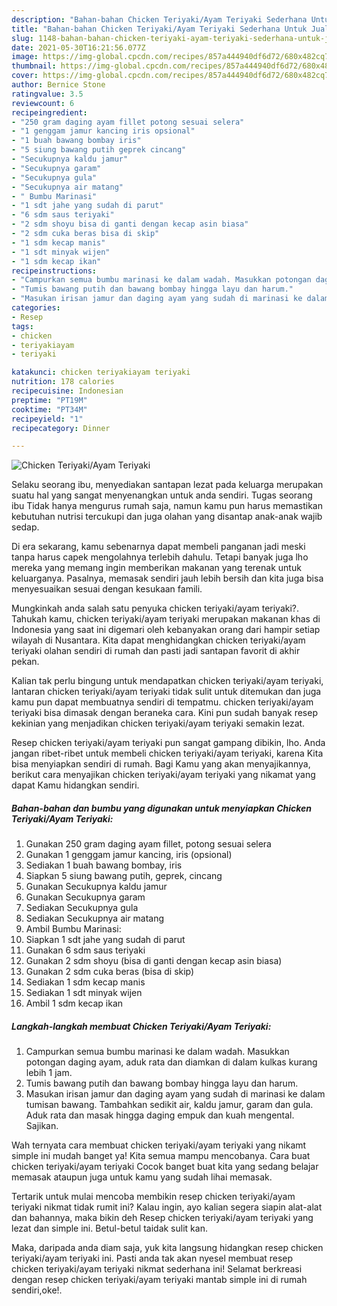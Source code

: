 ```yaml
---
description: "Bahan-bahan Chicken Teriyaki/Ayam Teriyaki Sederhana Untuk Jualan"
title: "Bahan-bahan Chicken Teriyaki/Ayam Teriyaki Sederhana Untuk Jualan"
slug: 1148-bahan-bahan-chicken-teriyaki-ayam-teriyaki-sederhana-untuk-jualan
date: 2021-05-30T16:21:56.077Z
image: https://img-global.cpcdn.com/recipes/857a444940df6d72/680x482cq70/chicken-teriyakiayam-teriyaki-foto-resep-utama.jpg
thumbnail: https://img-global.cpcdn.com/recipes/857a444940df6d72/680x482cq70/chicken-teriyakiayam-teriyaki-foto-resep-utama.jpg
cover: https://img-global.cpcdn.com/recipes/857a444940df6d72/680x482cq70/chicken-teriyakiayam-teriyaki-foto-resep-utama.jpg
author: Bernice Stone
ratingvalue: 3.5
reviewcount: 6
recipeingredient:
- "250 gram daging ayam fillet potong sesuai selera"
- "1 genggam jamur kancing iris opsional"
- "1 buah bawang bombay iris"
- "5 siung bawang putih geprek cincang"
- "Secukupnya kaldu jamur"
- "Secukupnya garam"
- "Secukupnya gula"
- "Secukupnya air matang"
- " Bumbu Marinasi"
- "1 sdt jahe yang sudah di parut"
- "6 sdm saus teriyaki"
- "2 sdm shoyu bisa di ganti dengan kecap asin biasa"
- "2 sdm cuka beras bisa di skip"
- "1 sdm kecap manis"
- "1 sdt minyak wijen"
- "1 sdm kecap ikan"
recipeinstructions:
- "Campurkan semua bumbu marinasi ke dalam wadah. Masukkan potongan daging ayam, aduk rata dan diamkan di dalam kulkas kurang lebih 1 jam."
- "Tumis bawang putih dan bawang bombay hingga layu dan harum."
- "Masukan irisan jamur dan daging ayam yang sudah di marinasi ke dalam tumisan bawang. Tambahkan sedikit air, kaldu jamur, garam dan gula. Aduk rata dan masak hingga daging empuk dan kuah mengental. Sajikan."
categories:
- Resep
tags:
- chicken
- teriyakiayam
- teriyaki

katakunci: chicken teriyakiayam teriyaki 
nutrition: 178 calories
recipecuisine: Indonesian
preptime: "PT19M"
cooktime: "PT34M"
recipeyield: "1"
recipecategory: Dinner

---
```



![Chicken Teriyaki/Ayam Teriyaki](https://img-global.cpcdn.com/recipes/857a444940df6d72/680x482cq70/chicken-teriyakiayam-teriyaki-foto-resep-utama.jpg)

Selaku seorang ibu, menyediakan santapan lezat pada keluarga merupakan suatu hal yang sangat menyenangkan untuk anda sendiri. Tugas seorang ibu Tidak hanya mengurus rumah saja, namun kamu pun harus memastikan kebutuhan nutrisi tercukupi dan juga olahan yang disantap anak-anak wajib sedap.

Di era  sekarang, kamu sebenarnya dapat membeli panganan jadi meski tanpa harus capek mengolahnya terlebih dahulu. Tetapi banyak juga lho mereka yang memang ingin memberikan makanan yang terenak untuk keluarganya. Pasalnya, memasak sendiri jauh lebih bersih dan kita juga bisa menyesuaikan sesuai dengan kesukaan famili. 



Mungkinkah anda salah satu penyuka chicken teriyaki/ayam teriyaki?. Tahukah kamu, chicken teriyaki/ayam teriyaki merupakan makanan khas di Indonesia yang saat ini digemari oleh kebanyakan orang dari hampir setiap wilayah di Nusantara. Kita dapat menghidangkan chicken teriyaki/ayam teriyaki olahan sendiri di rumah dan pasti jadi santapan favorit di akhir pekan.

Kalian tak perlu bingung untuk mendapatkan chicken teriyaki/ayam teriyaki, lantaran chicken teriyaki/ayam teriyaki tidak sulit untuk ditemukan dan juga kamu pun dapat membuatnya sendiri di tempatmu. chicken teriyaki/ayam teriyaki bisa dimasak dengan beraneka cara. Kini pun sudah banyak resep kekinian yang menjadikan chicken teriyaki/ayam teriyaki semakin lezat.

Resep chicken teriyaki/ayam teriyaki pun sangat gampang dibikin, lho. Anda jangan ribet-ribet untuk membeli chicken teriyaki/ayam teriyaki, karena Kita bisa menyiapkan sendiri di rumah. Bagi Kamu yang akan menyajikannya, berikut cara menyajikan chicken teriyaki/ayam teriyaki yang nikamat yang dapat Kamu hidangkan sendiri.

<!--inarticleads1-->

##### Bahan-bahan dan bumbu yang digunakan untuk menyiapkan Chicken Teriyaki/Ayam Teriyaki:

1. Gunakan 250 gram daging ayam fillet, potong sesuai selera
1. Gunakan 1 genggam jamur kancing, iris (opsional)
1. Sediakan 1 buah bawang bombay, iris
1. Siapkan 5 siung bawang putih, geprek, cincang
1. Gunakan Secukupnya kaldu jamur
1. Gunakan Secukupnya garam
1. Sediakan Secukupnya gula
1. Sediakan Secukupnya air matang
1. Ambil  Bumbu Marinasi:
1. Siapkan 1 sdt jahe yang sudah di parut
1. Gunakan 6 sdm saus teriyaki
1. Gunakan 2 sdm shoyu (bisa di ganti dengan kecap asin biasa)
1. Gunakan 2 sdm cuka beras (bisa di skip)
1. Sediakan 1 sdm kecap manis
1. Sediakan 1 sdt minyak wijen
1. Ambil 1 sdm kecap ikan




<!--inarticleads2-->

##### Langkah-langkah membuat Chicken Teriyaki/Ayam Teriyaki:

1. Campurkan semua bumbu marinasi ke dalam wadah. Masukkan potongan daging ayam, aduk rata dan diamkan di dalam kulkas kurang lebih 1 jam.
1. Tumis bawang putih dan bawang bombay hingga layu dan harum.
1. Masukan irisan jamur dan daging ayam yang sudah di marinasi ke dalam tumisan bawang. Tambahkan sedikit air, kaldu jamur, garam dan gula. Aduk rata dan masak hingga daging empuk dan kuah mengental. Sajikan.




Wah ternyata cara membuat chicken teriyaki/ayam teriyaki yang nikamt simple ini mudah banget ya! Kita semua mampu mencobanya. Cara buat chicken teriyaki/ayam teriyaki Cocok banget buat kita yang sedang belajar memasak ataupun juga untuk kamu yang sudah lihai memasak.

Tertarik untuk mulai mencoba membikin resep chicken teriyaki/ayam teriyaki nikmat tidak rumit ini? Kalau ingin, ayo kalian segera siapin alat-alat dan bahannya, maka bikin deh Resep chicken teriyaki/ayam teriyaki yang lezat dan simple ini. Betul-betul taidak sulit kan. 

Maka, daripada anda diam saja, yuk kita langsung hidangkan resep chicken teriyaki/ayam teriyaki ini. Pasti anda tak akan nyesel membuat resep chicken teriyaki/ayam teriyaki nikmat sederhana ini! Selamat berkreasi dengan resep chicken teriyaki/ayam teriyaki mantab simple ini di rumah sendiri,oke!.

